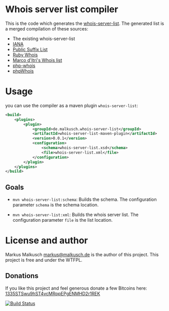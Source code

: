 # Whois server list compiler

This is the code which generates the [whois-server-list](https://github.com/whois-server-list/whois-server-list).
The generated list is a merged compilation of these sources:

* The existing whois-server-list
* [IANA](http://www.iana.org/domains/root/db)
* [Public Suffix List](https://publicsuffix.org/list/effective_tld_names.dat)
* [Ruby Whois](https://github.com/weppos/whois/blob/master/data/tld.json)
* [Marco d'Itri's Whois list](https://raw.githubusercontent.com/rfc1036/whois/next/tld_serv_list)
* [php-whois](https://raw.githubusercontent.com/regru/php-whois/master/src/Phois/Whois/whois.servers.json)
* [phpWhois](https://raw.githubusercontent.com/phpWhois/phpWhois/master/src/whois.servers.php)


# Usage

you can use the compiler as a maven plugin `whois-server-list`:

```xml
<build>
    <plugins>
        <plugin>
            <groupId>de.malkusch.whois-server-list</groupId>
            <artifactId>whois-server-list-maven-plugin</artifactId>
            <version>0.0.1</version>
            <configuration>
                <schema>whois-server-list.xsd</schema>
                <file>whois-server-list.xml</file>
            </configuration>
        </plugin>
    </plugins>
</build>
```

## Goals

* `mvn whois-server-list:schema`: Builds the schema. The configuration parameter
  `schema` is the schema location.

* `mvn whois-server-list:xml`: Builds the whois server list. The configuration
  parameter `file` is the list location.


# License and author

Markus Malkusch <markus@malkusch.de> is the author of this project. This project is free and under the WTFPL.

## Donations

If you like this project and feel generous donate a few Bitcoins here:
[1335STSwu9hST4vcMRppEPgENMHD2r1REK](bitcoin:1335STSwu9hST4vcMRppEPgENMHD2r1REK)

[![Build Status](https://travis-ci.org/whois-server-list/whois-server-list-maven-plugin.svg?branch=master)](https://travis-ci.org/whois-server-list/whois-server-list-maven-plugin)
